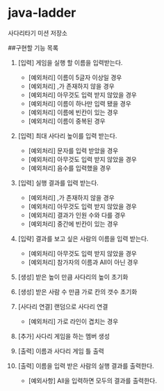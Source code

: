 # java-ladder
사다리타기 미션 저장소

##구현할 기능 목록
1. [입력] 게임을 실행 할 이름을 입력받는다.
    - [예외처리] 이름이 5글자 이상일 경우
    - [예외처리] ,가 존재하지 않을 경우
    - [예외처리] 아무것도 입력 받지 않았을 경우
    - [예외처리] 이름이 하나만 입력 됐을 경우
    - [예외처리] 이름에 빈칸이 있는 경우
    - [예외처리] 이름이 중복된 경우

2. [입력] 최대 사다리 높이를 입력 받는다.
    - [예외처리] 문자를 입력 받았을 경우 
    - [예외처리] 아무것도 입력 받지 않았을 경우
    - [예외처리] 음수를 입력했을 경우
    
3. [입력] 실행 결과를 입력 받는다.
    - [예외처리] ,가 존재하지 않을 경우
    - [예외처리] 아무것도 입력 받지 않았을 경우
    - [예외처리] 결과가 인원 수와 다를 경우
    - [예외처리] 중간에 빈칸이 있는 경우
    
4. [입략] 결과를 보고 싶은 사람의 이름을 입력 받는다.
    - [예외처리] 아무것도 입력 받지 않았을 경우
    - [예외처리] 참가자의 이름과 All이 아닌 경우
    
5. [생성] 받은 높이 만큼 사다리의 높이 초기화

6. [생성] 받은 사람 수 만큼 가로 칸의 갯수 초기화
    
7. [사다리 연결] 랜덤으로 사다리 연결  
    - [예외처리] 가로 라인이 겹치는 경우

8. [추가] 사다리 게임을 하는 멤버 생성
    
9. [출력] 이름과 사다리 게임 틀 출력 

10. [출력] 이름을 입력 받은 사람의 실행 결과를 출력한다.
    - [예외사항] All을 입력하면 모두의 결과를 출력한다.
    
